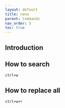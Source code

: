 ```yaml
---
layout: default
title: nano
parent: Commands
nav_order: 5
toc: true
---
```


## Introduction

## How to search

````
ctrl+w
````

## How to replace all

````
ctrl+w+r
````
